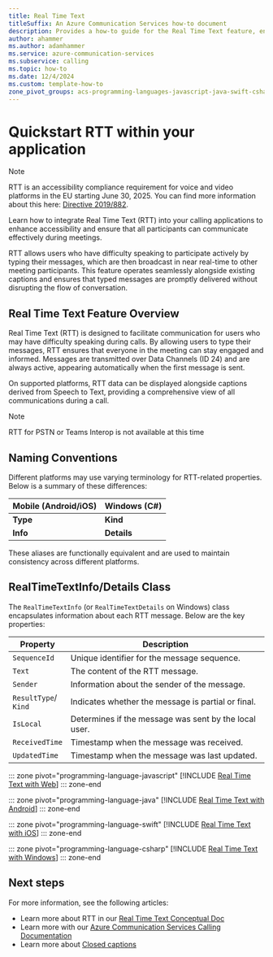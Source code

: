 ```yaml
---
title: Real Time Text
titleSuffix: An Azure Communication Services how-to document
description: Provides a how-to guide for the Real Time Text feature, enabling near-real-time text communication during calls.
author: ahammer
ms.author: adamhammer
ms.service: azure-communication-services
ms.subservice: calling
ms.topic: how-to
ms.date: 12/4/2024
ms.custom: template-how-to
zone_pivot_groups: acs-programming-languages-javascript-java-swift-csharp
---
```




# Quickstart RTT within your application

>[!NOTE]
>RTT is an accessibility compliance requirement for voice and video platforms in the EU starting June 30, 2025. You can find more information about this here: [Directive 2019/882](https://eur-lex.europa.eu/legal-content/EN/TXT/?uri=CELEX%3A32019L0882).

Learn how to integrate Real Time Text (RTT) into your calling applications to enhance accessibility and ensure that all participants can communicate effectively during meetings.

RTT allows users who have difficulty speaking to participate actively by typing their messages, which are then broadcast in near real-time to other meeting participants. This feature operates seamlessly alongside existing captions and ensures that typed messages are promptly delivered without disrupting the flow of conversation.

## Real Time Text Feature Overview

Real Time Text (RTT) is designed to facilitate communication for users who may have difficulty speaking during calls. By allowing users to type their messages, RTT ensures that everyone in the meeting can stay engaged and informed. Messages are transmitted over Data Channels (ID 24) and are always active, appearing automatically when the first message is sent.

On supported platforms, RTT data can be displayed alongside captions derived from Speech to Text, providing a comprehensive view of all communications during a call.

>[!NOTE]
>RTT for PSTN or Teams Interop is not available at this time

## Naming Conventions

Different platforms may use varying terminology for RTT-related properties. Below is a summary of these differences:

| Mobile (Android/iOS) | Windows (C#)  |
| -------------------- | ------------- |
| **Type**             | **Kind**      |
| **Info**             | **Details**   |

These aliases are functionally equivalent and are used to maintain consistency across different platforms.

## RealTimeTextInfo/Details Class

The `RealTimeTextInfo` (or `RealTimeTextDetails` on Windows) class encapsulates information about each RTT message. Below are the key properties:

| Property          | Description                                           |
| ----------------- | ----------------------------------------------------- |
| `SequenceId`      | Unique identifier for the message sequence.          |
| `Text`            | The content of the RTT message.                      |
| `Sender`          | Information about the sender of the message.          |
| `ResultType`/<br>`Kind` | Indicates whether the message is partial or final. |
| `IsLocal`         | Determines if the message was sent by the local user. |
| `ReceivedTime`    | Timestamp when the message was received.              |
| `UpdatedTime`     | Timestamp when the message was last updated.          |



::: zone pivot="programming-language-javascript"
[!INCLUDE [Real Time Text with Web](./includes/real-time-text/real-time-text-web.md)]
::: zone-end

::: zone pivot="programming-language-java"
[!INCLUDE [Real Time Text with Android](./includes/real-time-text/real-time-text-android.md)]
::: zone-end

::: zone pivot="programming-language-swift"
[!INCLUDE [Real Time Text with iOS](./includes/real-time-text/real-time-text-ios.md)]
::: zone-end

::: zone pivot="programming-language-csharp"
[!INCLUDE [Real Time Text with Windows](./includes/real-time-text/real-time-text-windows.md)]
::: zone-end


## Next steps

For more information, see the following articles:
- Learn more about RTT in our [Real Time Text Conceptual Doc](../../concepts/voice-video-calling/real-time-text.md)
- Learn more with our [Azure Communication Services Calling Documentation](../../concepts/voice-video-calling/calling-sdk-features.md)
- Learn more about [Closed captions](../../concepts/voice-video-calling/closed-captions.md)
